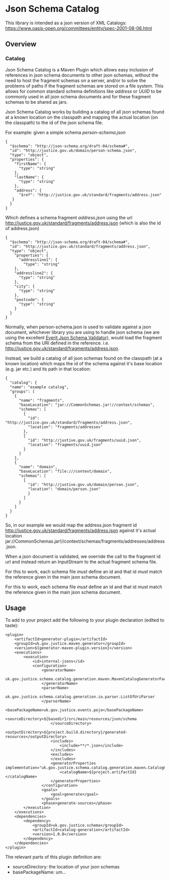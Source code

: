 # Json Schema Catalog

This library is intended as a json version of XML Catalogs: https://www.oasis-open.org/committees/entity/spec-2001-08-06.html

## Overview

### Catalog
Json Schema Catalog is a Maven Plugin which allows easy inclusion of references in json schema documents to other json schemas, without the need to host the fragment schemas on a server, and/or to solve the problems of paths if the fragment schemas are stored on a file system. This allows for common standard schema definitions like *address* or *UUID* to be commonly used in all json schema documents and for these fragment schemas to be shared as jars.


Json Schema Catalog works by building a catalog of all json schemas found at a known location on the classpath and mapping the actual location (on the classpath) to the id of the json schema file.

For example: given a simple schema *person-schema.json*

    {
      "$schema": "http://json-schema.org/draft-04/schema#",
      "id": "http://justice.gov.uk/domain/person-schema.json",
      "type": "object",
      "properties": {
        "firstName": {
          "type": "string"
        },
        "lastName": {
          "type": "string"
        },
        "address": {
          "$ref": "http://justice.gov.uk/standard/fragments/address.json"
       }
      }
    }

Which defines a schema fragment *address.json* using the url http://justice.gov.uk/standard/fragments/address.json (which is also the id of address.json)

    {
      "$schema": "http://json-schema.org/draft-04/schema#",
      "id": "http://justice.gov.uk/standard/fragments/address.json",
      "type": "object",
        "properties": {
          "addressline1": {
            "type": "string"
        },
        "addressline2": {
          "type": "string"
        },
        "city": {
          "type": "string"
        },
        "postcode": {
          "type": "string"
        }
      }
    }
    
Normally, when person-schema.json is used to validate against a json document, whichever library you are using to handle json schema (we are using the excellent [Everit Json Schema Validator](https://github.com/everit-org/json-schema)), would load the fragment schema from the URI defined in the reference. i.e. http://justice.gov.uk/standard/fragments/address.json.

Instead, we build a catalog of all json schemas found on the classpath (at a known location) which maps the id of the schema against it's base location (e.g. jar etc.) and its path in that location:

    {
      "catalog": {
      "name": "example catalog",
      "groups": [
        {
          "name": "fragments",
          "baseLocation": "jar://CommonSchemas.jar!//context/schemas",
          "schemas": [
            {
              "id": "http://justice.gov.uk/standard/fragments/address.json",
              "location": "fragments/addresses"
            },
            {
              "id": "http://justive.gov.uk/fragments/uuid.json",
              "location": "fragments/uuid.json"
            }
          ]
        },
        {
          "name": "domain",
          "baseLocation": "file:///context/domain",
          "schemas": [
            {
              "id": "http://justive.gov.uk/domain/person.json",
              "location": "domain/person.json"
              }
            ]
          }
        ]
      }
    }
    
So, in our example we would map the address.json fragment id http://justice.gov.uk/standard/fragments/address.json against it's actual location jar://CommonSchemas.jar!//context/schemas/fragments/addresses/address.json.

When a json document is validated, we override the call to the fragment id url and instead return an InputStream to the actual fragment schema file.

For this to work, each schema file *must* define an id and that id *must* match the reference given in the main json schema document.

For this to work, each schema file *must* define an id and that id *must* match the reference given in the main json schema document.

## Usage

To add to your project add the following to your plugin declaration (edited to taste):


    <plugin>
        <artifactId>generator-plugin</artifactId>
        <groupId>uk.gov.justice.maven.generator</groupId>
        <version>${generator-maven-plugin.version}</version>
        <executions>
            <execution>
                <id>internal-jsons</id>
                <configuration>
                    <generatorName>
                        uk.gov.justice.schema.catalog.generation.maven.MavenCatalogGeneratorFactory
                    </generatorName>
                    <parserName>
                        uk.gov.justice.schema.catalog.generation.io.parser.ListOfUriParser
                    </parserName>
                        <basePackageName>uk.gov.justice.events.pojo</basePackageName>
                        <sourceDirectory>${basedir}/src/main/resources/json/schema
                        </sourceDirectory>
                        <outputDirectory>${project.build.directory}/generated-resources</outputDirectory>
                        <includes>
                            <include>**/*.json</include>
                        </includes>
                        <excludes>
                        </excludes>
                        <generatorProperties implementation="uk.gov.justice.schema.catalog.generation.maven.CatalogGeneratorProperties">
                            <catalogName>${project.artifactId}</catalogName>
                        </generatorProperties>
                    </configuration>
                    <goals>
                        <goal>generate</goal>
                    </goals>
                    <phase>generate-sources</phase>
            </execution>
        </executions>
        <dependencies>
            <dependency>
                <groupId>uk.gov.justice.schema</groupId>
                <artifactId>catalog-generation</artifactId>
                <version>1.0.0</version>
            </dependency>
        </dependencies>
    </plugin>
    
The relevant parts of this plugin definition are:

* sourceDirectory: the location of your json schemas 
* basePackageName: um...



